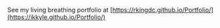 See my living breathing portfolio at [https://rkingdc.github.io/Portfolio/](https://ikkyle.github.io/Portfolio/)
